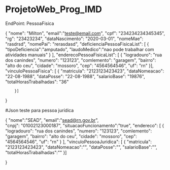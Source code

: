 # ProjetoWeb_Prog_IMD

EndPoint: PessoaFisica

{ 
	"nome": "Milton", 
	"email":"teste@email.com", 
	"cpf": "234234234345345", 
	"rg": "23423234", 
	"dataNascimento": "2020-03-01", 
	"nomeMae": "rasdrsd", 
	"nomePai": "rerasdasd", 
	"deficienciaPessoaFisicaList": [
		{
			"tipoDeficiencia":"amputado",
			"laudoMedico":"nao pode trabalhar com atividades manuais"
		}
		],
	"enderecoPessoaFisicaList": [
		{ 
			"logradouro": "rua dos canindes", 
			"numero": "123123", 
			"comlemento": "garagem", 
			"bairro": "alto do ceu", 
			"cidade": "mossoro", 
			"cep": "4564564546",
			"uf": "rn" }], 
	"vinculoPessoaFisica": [
		{ 
			"matricula": "2123123423423",
			"dataNomeacao": "22-08-1988",
			"dataPosse": "22-08-1988",
			"salarioBase": "19876",
			"totalHorasTrabalhadas": "36"
			
		}]

}

#Json teste para pessoa jurídica

{
  "nome":"SEAD",
  "email":"sead@rn.gov.br",  
  "cnpj": "01002123000187",
  "situacaoFuncionamento":"true",
  "endereco": [
    {
      "logradouro": "rua dos canindes",
      "numero": "123123",
      "comlemento": "garagem",
      "bairro": "alto do ceu",
      "cidade": "mossoro",
      "cep": "4564564546",
      "uf": "rn"
    }
  ],
  "vinculoPessoaJuridica": [
    {
      "matricula": "2123123423423",
	  "dataNomeacao":"",
	  "dataPosse":"",
	  "salarioBase":"",
	  "totalHorasTrabalhadas":""
    }]

}
